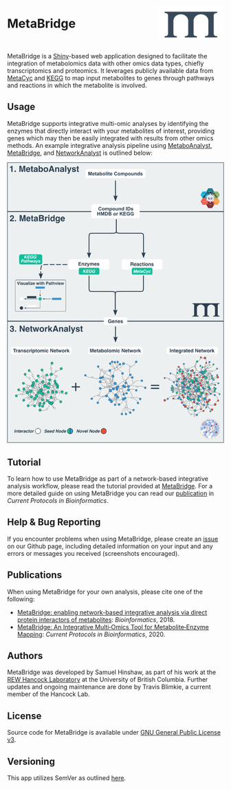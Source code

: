 [<img src="www/img/logo_blue_small.svg" align="right" top=0 height="75px"/>](https://metabridge.org)

# **MetaBridge**

<br>

MetaBridge is a [Shiny](https://shiny.rstudio.com/)-based web application 
designed to facilitate the integration of metabolomics data with other omics 
data types, chiefly transcriptomics and proteomics. It leverages publicly 
available data from [MetaCyc](https://metacyc.org/) and 
[KEGG](https://www.genome.jp/kegg/) to map input metabolites to genes through
pathways and reactions in which the metabolite is involved.

## Usage

MetaBridge supports integrative multi-omic analyses by identifying the enzymes
that directly interact with your metabolites of interest, providing genes which
may then be easily integrated with results from other omics methods. An example
integrative analysis pipeline using
[MetaboAnalyst](https://www.metaboanalyst.ca/),
[MetaBridge](https://metabridge.org), and
[NetworkAnalyst](https://www.networkanalyst.ca/) is outlined below:

![](www/img/metabridge_workflow.svg)

## Tutorial

To learn how to use MetaBridge as part of a network-based integrative analysis
workflow, please read the tutorial provided at 
[MetaBridge](https://metabridge.org). For a more detailed guide on using 
MetaBridge you can read our [publication](https://doi.org/10.1002/cpbi.98) in
*Current Protocols in Bioinformatics*.

## Help & Bug Reporting

If you encounter problems when using MetaBridge, please create an 
[issue](https://github.com/hancockinformatics/MetaBridgeShiny/issues) on our
Github page, including detailed information on your input and any errors or 
messages you received (screenshots encouraged).

## Publications

When using MetaBridge for your own analysis, please cite one of the following:

* [MetaBridge: enabling network-based integrative analysis via direct protein
  interactors of metabolites](https://doi.org/10.1093/bioinformatics/bty331):
  *Bioinformatics*, 2018.
* [MetaBridge: An Integrative Multi‐Omics Tool for Metabolite‐Enzyme
  Mapping](https://doi.org/10.1002/cpbi.98): *Current Protocols in
  Bioinformatics*, 2020.

## Authors

MetaBridge was developed by Samuel Hinshaw, as part of his work at the [REW
Hancock Laboratory](https://cmdr.ubc.ca/bobh/) at the University of British
Columbia. Further updates and ongoing maintenance are done by Travis Blimkie, a
current member of the Hancock Lab.

## License

Source code for MetaBridge is available under [GNU General Public License
v3](https://github.com/hancockinformatics/MetaBridgeShiny/blob/master/LICENSE).

## Versioning

This app utilizes SemVer as outlined
[here](https://semver.org/spec/v2.0.0.html).
